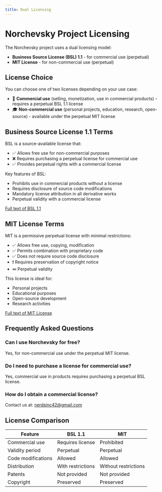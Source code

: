 ```yaml
---
title: Dual Licensing
---
```


# Norchevsky Project Licensing

The Norchevsky project uses a dual licensing model:

- **Business Source License (BSL) 1.1** - for commercial use (perpetual)
- **MIT License** - for non-commercial use (perpetual)

## License Choice

You can choose one of two licenses depending on your use case:

- 🏢 **Commercial use** (selling, monetization, use in commercial products) - requires a perpetual BSL 1.1 license
- 🎓 **Non-commercial use** (personal projects, education, research, open-source) - available under the perpetual MIT license

## Business Source License 1.1 Terms

BSL is a source-available license that:

- ✅ Allows free use for non-commercial purposes
- ❌ Requires purchasing a perpetual license for commercial use
- ✅ Provides perpetual rights with a commercial license

Key features of BSL:
- Prohibits use in commercial products without a license
- Requires disclosure of source code modifications
- Mandatory license attribution in all derivative works
- Perpetual validity with a commercial license

[Full text of BSL 1.1](https://github.com/teta42/Norchevsky/blob/main/LICENSE-BSL.md)

## MIT License Terms

MIT is a permissive perpetual license with minimal restrictions:

- ✅ Allows free use, copying, modification
- ✅ Permits combination with proprietary code
- ✅ Does not require source code disclosure
- ❗ Requires preservation of copyright notice
- ∞ Perpetual validity

This license is ideal for:
- Personal projects
- Educational purposes
- Open-source development
- Research activities

[Full text of MIT License](https://github.com/teta42/Norchevsky/blob/main/LICENSE-MIT.md)

## Frequently Asked Questions

### Can I use Norchevsky for free?
Yes, for non-commercial use under the perpetual MIT license.

### Do I need to purchase a license for commercial use?
Yes, commercial use in products requires purchasing a perpetual BSL license.

### How do I obtain a commercial license?
Contact us at: nerdsinc42@gmail.com

## License Comparison

| Feature                   | BSL 1.1          | MIT              |
|---------------------------|------------------|------------------|
| Commercial use            | Requires license | Prohibited       |
| Validity period           | Perpetual        | Perpetual        |
| Code modifications        | Allowed          | Allowed          |
| Distribution              | With restrictions| Without restrictions |
| Patents                   | Not provided     | Not provided     |
| Copyright                 | Preserved        | Preserved        |